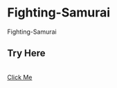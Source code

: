 # Fighting-Samurai
 Fighting-Samurai

<h2>Try Here</h2><br>
<a href = https://abhijeetsingh610.github.io/Fighting-Samurai/> Click Me </a>

